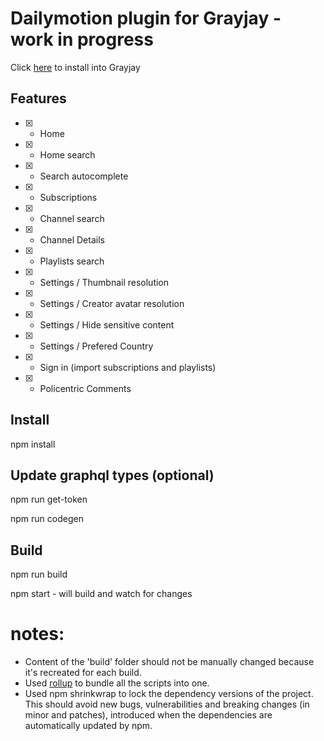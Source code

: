 # Dailymotion plugin for Grayjay - work in progress

Click [here](https://stefancruz.github.io/GrayjayDailymotion/index.html) to install into Grayjay

## Features
- [x] - Home
- [x] - Home search
- [x] - Search autocomplete
- [x] - Subscriptions
- [x] - Channel search
- [x] - Channel Details
- [x] - Playlists search
- [x] - Settings / Thumbnail resolution
- [x] - Settings / Creator avatar resolution
- [x] - Settings / Hide sensitive content
- [x] - Settings / Prefered Country
- [x] - Sign in (import subscriptions and playlists)
- [x] - Policentric Comments



## Install
npm install

## Update graphql types (optional)

npm run get-token

npm run codegen

## Build

npm run build

npm start - will build and watch for changes

# notes:
- Content of the 'build' folder should not be manually changed because it's recreated for each build. 
- Used [rollup](https://rollupjs.org/) to bundle all the scripts into one.
- Used npm shrinkwrap to lock the dependency versions of the project. This should avoid new bugs, vulnerabilities and breaking changes (in minor and patches), introduced when the dependencies are automatically updated by npm.